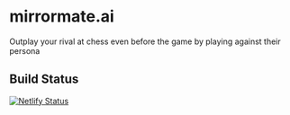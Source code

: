 # mirrormate.ai

Outplay your rival at chess even before the game by playing against their persona

## Build Status

[![Netlify Status](https://api.netlify.com/api/v1/badges/21d76bea-8afa-47d2-a863-0a8539be4cc1/deploy-status)](https://app.netlify.com/sites/mirrormate-ai/deploys)
